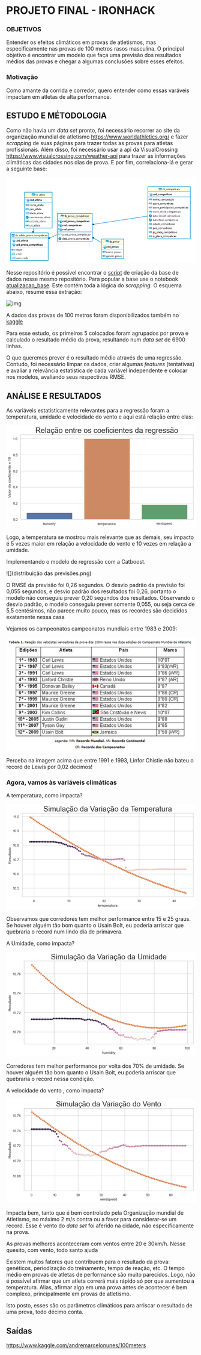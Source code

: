 # PROJETO FINAL - IRONHACK



### OBJETIVOS 

Entender os efeitos climáticos em provas de atletismos, mas especificamente nas provas de 100 metros rasos masculina. O principal objetivo é encontrar um modelo que faça uma previsão dos resultados médios das provas e chegar a algumas conclusões sobre esses efeitos. 

### Motivação

Como amante da corrida e corredor, quero entender como essas varáveis impactam  em atletas de alta performance. 



## ESTUDO E MÉTODOLOGIA

Como não havia um *data set* pronto, foi necessário recorrer ao site da organização mundial de atletismo https://www.worldathletics.org/  e fazer *scrapping* de suas páginas para trazer todas as provas  para atletas profissionais. Além disso, foi necessário usar a api da VisualCrossing   https://www.visualcrossing.com/weather-api para trazer as informações climáticas das cidades nos dias de prova. E por fim, correlaciona-lá e gerar a seguinte base:

![image-20220221174850974](image-20220221174850974.png)



Nesse repositório é possivel encontrar o [script](criacao_base.sql) de criação da base de dados nesse mesmo repositório.  Para popular a base use o notebook [atualizacao_base](atualizacao_base.ipynb). Este contém toda a lógica do *scrapping.*  O esquema abaixo, resume essa extração:

![img](https://lh6.googleusercontent.com/kZIpS5ESORiP2lmGlr2LsGOn-EcrFQATeZQit9-bTiSNP89Iebbbpj_4gPeUQHfztjTQ8s1M6-9i-JHMX1uYPqwDlBpi0UbNoUrqKwpVfrBMJNpV8ILJEWVoEAQ_SlhqKssCFiwP7LH3R7WPeJsNKw)

A dados das provas de 100 metros foram disponibilizados também no [kaggle](https://www.kaggle.com/datasets/andremarcelonunes/100meters) 

Para esse estudo, os primeiros 5 colocados foram agrupados por prova e calculado o resultado médio da prova, resultando num *data set* de 6900 linhas. 

O que queremos prever é o resultado médio através de uma regressão.  Contudo, foi necessário limpar os dados,  criar algumas *features* (tentativas)  e avaliar a relevância estatística de cada variável independente e colocar nos modelos, avaliando seus respectivos RMSE. 



## ANÁLISE E RESULTADOS

As variáveis estatisticamente  relevantes para a regressão foram a temperatura, umidade e velocidade do vento e  aqui está relação entre elas:



![](relação_variaveis.png)



Logo, a temperatura se mostrou mais relevante que as demais, seu impacto é 5 vezes maior em relação a velocidade do vento e 10 vezes em relação a umidade. 



Implementando o modelo de regressão com a Catboost.

![](distribuição das previsões.png)

O RMSE da previsão foi 0,26 segundos. O desvio padrão da previsão foi 0,055 segundos, e desvio padrão dos resultados foi 0,26, portanto o modelo não conseguiu prever 0,20 segundos dos resultados. Observando o desvio padrão, o modelo conseguiu prever somente 0,055, ou seja cerca de 5,5 centésimos, não parece muito pouco, mas os recordes são decididos exatamente nessa casa



 Vejamos os campeonatos  campeonatos mundiais entre 1983 e 2009: 

![](campeonatos_mundiais.png)

Perceba na imagem acima que entre 1991 e 1993, Linfor Chistie não bateu o record de Lewis por 0,02 decimos! 



### Agora, vamos às variáveis climáticas

A temperatura, como impacta? 

![](temperatura.png)



Observamos que corredores tem melhor performance entre 15 e 25 graus. Se houver alguém tão bom quanto o Usain Bolt, eu poderia arriscar  que quebraria o record num lindo dia de primavera. 



A  Umidade, como impacta? 

![](humidade.png)



Corredores tem melhor performance por volta dos 70% de umidade. Se houver alguém tão bom  quanto o Usain Bolt, eu poderia arriscar  que quebraria o record nessa condição. 



A velocidade do vento , como impacta? 

![](velocidadeVento.png)

Impacta bem, tanto que  é bem controlado pela Organização mundial de Atletismo, no máximo 2 m/s contra ou a  favor para considerar-se um record. Esse é vento do *data set* foi aferido na cidade, não especificamente na prova. 

As provas melhores aconteceram com ventos entre 20  e 30km/h. Nesse quesito, com vento, todo santo ajuda

Existem muitos fatores que contribuem para o resultado da prova: genéticos, periodização do treinamento, tempo de reação, etc.  O tempo médio em provas de atletas de performance são muito parecidos. Logo, não é possível afirmar que um atleta  correrá mais rápido só por que aumentou a temperatura. Alias, afirmar algo em uma prova antes de acontecer é bem complexo, principalmente em provas de atletismo. 

Isto posto,  esses são os parâmetros climáticos  para arriscar o resultado de uma prova,  todo décimo conta. 



## Saídas



https://www.kaggle.com/andremarcelonunes/100meters





